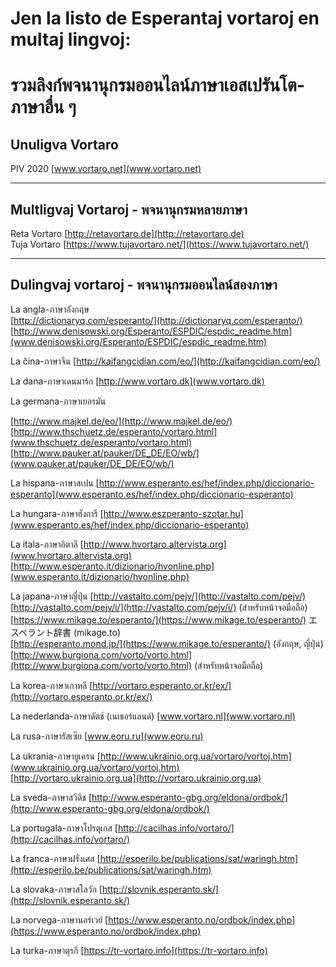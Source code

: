 <link rel="stylesheet" href="https://warut92.github.io/stilo.css">

# Jen la listo de Esperantaj vortaroj en multaj lingvoj:<br>
# รวมลิงก์พจนานุกรมออนไลน์ภาษาเอสเปรันโต-ภาษาอื่น ๆ

## Unuligva Vortaro<br>
PIV 2020 [www.vortaro.net](www.vortaro.net)

***

## Multligvaj Vortaroj - พจนานุกรมหลายภาษา<br>
Reta Vortaro [http://retavortaro.de](http://retavortaro.de)<br>
Tuja Vortaro [https://www.tujavortaro.net/](https://www.tujavortaro.net/)

***

## Dulingvaj vortaroj - พจนานุกรมออนไลน์สองภาษา

La angla-ภาษาอังกฤษ<br>
[http://dictionaryq.com/esperanto/](http://dictionaryq.com/esperanto/)<br>
[http://www.denisowski.org/Esperanto/ESPDIC/espdic_readme.htm](www.denisowski.org/Esperanto/ESPDIC/espdic_readme.htm)

La ĉina-ภาษาจีน
[http://kaifangcidian.com/eo/](http://kaifangcidian.com/eo/)

La dana-ภาษาเดนมาร์ก
[http://www.vortaro.dk](www.vortaro.dk)

La germana-ภาษาเยอรมัน

[http://www.majkel.de/eo/](http://www.majkel.de/eo/)<br>
[http://www.thschuetz.de/esperanto/vortaro.html](www.thschuetz.de/esperanto/vortaro.html)<br>
[http://www.pauker.at/pauker/DE_DE/EO/wb/](www.pauker.at/pauker/DE_DE/EO/wb/)

La hispana-ภาษาสเปน
[http://www.esperanto.es/hef/index.php/diccionario-esperanto](www.esperanto.es/hef/index.php/diccionario-esperanto)

La hungara-ภาษาฮังการี
[http://www.eszperanto-szotar.hu](www.esperanto.es/hef/index.php/diccionario-esperanto)

La itala-ภาษาอิตาลี
[http://www.hvortaro.altervista.org](www.hvortaro.altervista.org)<br>
[http://www.esperanto.it/dizionario/hvonline.php](www.esperanto.it/dizionario/hvonline.php)

La japana-ภาษาญี่ปุ่น
[http://vastalto.com/pejv/](http://vastalto.com/pejv/)<br>
[http://vastalto.com/pejv/i/](http://vastalto.com/pejv/i/)  (สำหรับหน้าจอมือถือ)<br>
[https://www.mikage.to/esperanto/](https://www.mikage.to/esperanto/) エスペラント辞書 (mikage.to)<br>
[http://esperanto.mond.jp/](https://www.mikage.to/esperanto/) (อังกฤษ, ญี่ปุ่น)<br>
[http://www.burgiona.com/vorto/vorto.html](http://www.burgiona.com/vorto/vorto.html) (สำหรับหน้าจอมือถือ)

La korea-ภาษาเกาหลี
[http://vortaro.esperanto.or.kr/ex/](http://vortaro.esperanto.or.kr/ex/)

La nederlanda-ภาษาดัตช์ (เนเธอร์แลนด์)
[www.vortaro.nl](www.vortaro.nl)

La rusa-ภาษารัสเซีย
[www.eoru.ru](www.eoru.ru)

La ukrania-ภาษายูเครน
[http://www.ukrainio.org.ua/vortaro/vortoj.htm](www.ukrainio.org.ua/vortaro/vortoj.htm)<br>
[http://vortaro.ukrainio.org.ua](http://vortaro.ukrainio.org.ua)

La sveda-ภาษาสวีดิช
[http://www.esperanto-gbg.org/eldona/ordbok/](http://www.esperanto-gbg.org/eldona/ordbok/)

La portugala-ภาษาโปรตุเกส
[http://cacilhas.info/vortaro/](http://cacilhas.info/vortaro/)

La franca-ภาษาฝรั่งเศส
[http://esperilo.be/publications/sat/waringh.htm](http://esperilo.be/publications/sat/waringh.htm)

La slovaka-ภาษาสโลวัก
[http://slovnik.esperanto.sk/](http://slovnik.esperanto.sk/)

La norvega-ภาษานอร์เวย์
[https://www.esperanto.no/ordbok/index.php](https://www.esperanto.no/ordbok/index.php)

La turka-ภาษาตุรกี
[https://tr-vortaro.info](https://tr-vortaro.info)
